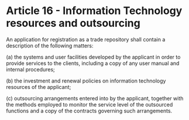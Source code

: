 # Article 16 - Information Technology resources and outsourcing


An application for registration as a trade repository shall contain a description of the following matters:

(a) the systems and user facilities developed by the applicant in order to provide services to the clients, including a copy of any user manual and internal procedures;

(b) the investment and renewal policies on information technology resources of the applicant;

(c) outsourcing arrangements entered into by the applicant, together with the methods employed to monitor the service level of the outsourced functions and a copy of the contracts governing such arrangements.

